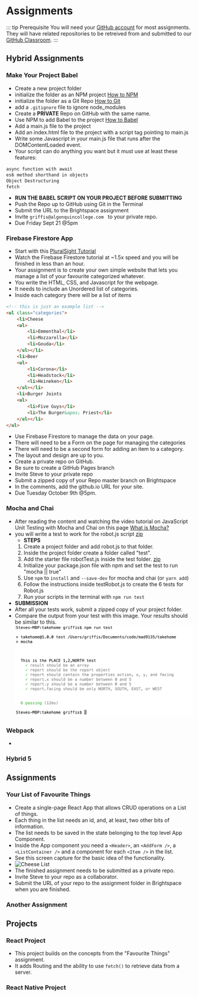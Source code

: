 # Assignments

::: tip Prerequisite
You will need your [GitHub account](https://github.com) for most assignments. They will have related repositories to be retreived from and submitted to our [GitHub Classroom](https://classroom.github.com/).
:::


## Hybrid Assignments <Badge text="30%"/>

### Make Your Project Babel

- Create a new project folder
- initialize the folder as an NPM project [How to NPM](https://www.youtube.com/watch?v=_LqgURg3BXw)
- initialize the folder as a Git Repo [How to Git](https://www.youtube.com/watch?v=EdEWigP6zxQ)
- add a `.gitignore` file to ignore node_modules
- Create a **PRIVATE** Repo on GitHub with the same name.
- Use NPM to add Babel to the project [How to Babel](https://www.youtube.com/watch?v=ahh65GQz74g)
- Add a main.js file to the project
- Add an index.html file to the project with a script tag pointing to main.js
- Write some Javascript in your main.js file that runs after the DOMContentLoaded event.
- Your script can do anything you want but it must use at least these features:
```
async function with await
es6 method shorthand in objects
Object Destructuring
fetch
```

- **RUN THE BABEL SCRIPT ON YOUR PROJECT BEFORE SUBMITTING**
- Push the Repo up to GitHub using Git in the Terminal
- Submit the URL to the Brightspace assignment
- Invite `griffis@algonquincollege.com ` to your private repo.
- Due Friday Sept 21 @5pm

### Firebase Firestore App


- Start with this [PluralSight Tutorial](https://app.pluralsight.com/library/courses/firebase-firestore-getting-started/table-of-contents)
- Watch the Firebase Firestore tutorial at ~1.5x speed and you will be finished in less than an hour.
- Your assignment is to create your own simple website that lets you manage a list of your favourite categorized whatever.
- You write the HTML, CSS, and Javascript for the webpage.
- It needs to include an Unordered list of categories. 
- Inside each category there will be a list of items
    
```html
<!-- this is just an example list -->
<ul class="categories">
    <li>Cheese
    <ul>
        <li>Emmenthal</li>
        <li>Mozzarella</li>
        <li>Gouda</li>
    </ul></li>
    <li>Beer
    <ul>
        <li>Corona</li>
        <li>Headstock</li>
        <li>Heineken</li>
    </ul></li>
    <li>Burger Joints
    <ul>
        <li>Five Guys</li>
        <li>The Burger&apos; Priest</li>
    </ul></li>
</ul>
```

- Use Firebase Firestore to manage the data on your page.
- There will need to be a Form on the page for managing the categories 
- There will need to be a second form for adding an item to a category.
- The layout and design are up to you.
- Create a private repo on GitHub.
- Be sure to create a GitHub Pages branch
- Invite Steve to your private repo
- Submit a zipped copy of your Repo master branch on Brightspace
- In the comments, add the github.io URL for your site.
- Due Tuesday October 9th @5pm.

### Mocha and Chai

- After reading the content and watching the video tutorial on JavaScript Unit Testing with Mocha and Chai on this page [What is Mocha?](../modules/week6/mocha.md) 
- you will write a test to work for the robot.js script [zip](/robots.zip)
    - **STEPS**
    1. Create a project folder and add robot.js to that folder.
    2. Inside the project folder create a folder called "test". 
    3. Add the starter file robotTest.js inside the test folder. [zip](/robots.zip)
    4. Initialize your package.json file with npm and set the test to run "mocha || true"
    5. Use `npm` to `install` and `--save-dev` for mocha and chai (or `yarn add`)
    6. Follow the instructions inside testRobot.js to create the 6 tests for Robot.js
    7. Run your scripts in the terminal with `npm run test`
- **SUBMISSION**
- After all your tests work, submit a zipped copy of your project folder.
- Compare the output from your test with this image. Your results should be similar to this.
![mocha output](./mocha-output.png)

### Webpack

- 

### Hybrid 5


## Assignments <Badge text="30%"/>

### Your List of Favourite Things

- Create a single-page React App that allows CRUD operations on a List of things. 
- Each thing in the list needs an id, and, at least, two other bits of information.
- The list needs to be saved in the state belonging to the top level App Component.
- Inside the App component you need a `<Header>`, an `<AddForm />`, a `<ListContainer />` and a component for each `<Item />` in the list.
- See this screen capture for the basic idea of the functionality.
- ![Cheese List](./cheeses.gif)
- The finished assignment needs to be submitted as a private repo. 
- Invite Steve to your repo as a collaborator.
- Submit the URL of your repo to the assignment folder in Brightspace when you are finished.

### Another Assignment


## Projects <Badge text="40%"/>

### React Project

- This project builds on the concepts from the "Favourite Things" assignment.
- It adds Routing and the ability to use `fetch()` to retrieve data from a server.


### React Native Project
